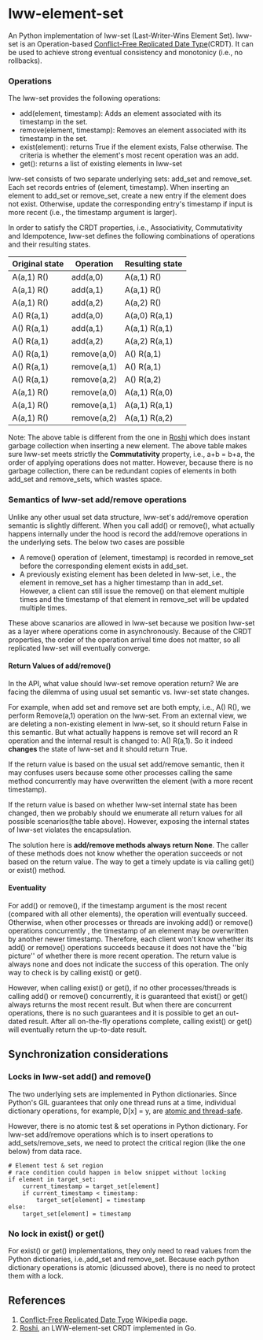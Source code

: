 # lww-element-set
An Python implementation of lww-set (Last-Writer-Wins Element Set). lww-set is an Operation-based [Conflict-Free Replicated Date Type](https://en.wikipedia.org/wiki/Conflict-free_replicated_data_type)(CRDT). It can be used to achieve strong eventual consistency and monotonicy (i.e., no rollbacks).

### Operations
The lww-set provides the following operations:
- add(element, timestamp): Adds an element associated with its  timestamp in the set.
- remove(element, timestamp): Removes an element associated with its  timestamp in the set.
- exist(element): returns True if the element exists, False otherwise. The criteria is whether the element's most recent operation was an add.  
- get(): returns a list of existing elements in lww-set

lww-set consists of two separate underlying sets: add_set and remove_set. Each set records entries of (element, timestamp). When inserting an element to add_set or remove_set, create a new entry if the element does not exist. Otherwise, update the corresponding entry's timestamp if input is more recent (i.e., the timestamp argument is larger).

In order to satisfy the CRDT properties, i.e., Associativity, Commutativity and Idempotence, lww-set defines the following combinations of operations and their resulting states.

| Original state | Operation   | Resulting state |
|----------------|-------------|-----------------|
| A(a,1) R()     | add(a,0)    | A(a,1) R()      |
| A(a,1) R()     | add(a,1)    | A(a,1) R()      |
| A(a,1) R()     | add(a,2)    | A(a,2) R()      |
| A() R(a,1)     | add(a,0)    | A(a,0) R(a,1)   |
| A() R(a,1)     | add(a,1)    | A(a,1) R(a,1)   |
| A() R(a,1)     | add(a,2)    | A(a,2) R(a,1)   |
| A() R(a,1)     | remove(a,0) | A() R(a,1)      |
| A() R(a,1)     | remove(a,1) | A() R(a,1)      |
| A() R(a,1)     | remove(a,2) | A() R(a,2)      |
| A(a,1) R()     | remove(a,0) | A(a,1) R(a,0)   |
| A(a,1) R()     | remove(a,1) | A(a,1) R(a,1)   |
| A(a,1) R()     | remove(a,2) | A(a,1) R(a,2)   |

Note: The above table is different from the one in [Roshi](https://github.com/soundcloud/roshi) which does instant garbage collection when inserting a new element. The above table makes sure lww-set meets strictly the **Commutativity** property, i.e., a+b = b+a, the order of applying operations does not matter. However, because there is no garbage collection, there can be redundant copies of elements in both add_set and remove_sets, which wastes space.

### Semantics of lww-set add/remove operations
Unlike any other usual set data structure, lww-set's add/remove operation semantic is slightly different. When you call add() or remove(), what actually happens internally under the hood is record the add/remove operations in the underlying sets. The below two cases are possible

- A remove() operation of (element, timestamp) is recorded in remove_set before the corresponding element exists in add_set.
- A previously existing element has been deleted in lww-set, i.e., the element in remove_set has a higher timestamp than in add_set. However, a client can still issue the remove() on that element multiple times and the timestamp of that element in remove_set will be updated multiple times.

These above scanarios are allowed in lww-set because we position lww-set as a layer where operations come in asynchronously. Because of the CRDT properties, the order of the operation arrival time does not matter, so all replicated lww-set will eventually converge.

#### Return Values of add/remove()

In the API, what value should lww-set remove operation return? We are facing the dilemma of using usual set semantic vs. lww-set state changes.

For example, when add set and remove set are both empty, i.e., A() R(), we perform Remove(a,1) operation on the lww-set. From an external view, we are deleting a non-existing element in lww-set, so it should return False in this semantic. But what actually happens is remove set will record an R operation and the internal result is changed to: A() R(a,1). So it indeed **changes** the state of lww-set and it should return True.

If the return value is based on the usual set add/remove semantic, then it may confuses users because some other processes calling the same method concurrently may have overwritten the element (with a more recent timestamp).

If the return value is based on whether lww-set internal state has been changed, then we probably should we enumerate all return values for all possible scenarios(the table above). However, exposing the internal states of lww-set violates the encapsulation.

The solution here is **add/remove methods always return None**. The caller of these methods does not know whether the operation succeeds or not based on the return value. The way to get a timely update is via calling get() or exist() method.

#### Eventuality
For add() or remove(), if the timestamp argument is the most recent (compared with
  all other elements), the operation                                                                                                                                         will eventually succeed. Otherwise, when other processes or                                                                                                                                             threads are invoking add() or remove() operations concurrently                                                                                                                                       , the timestamp of an element may be                                                                                                                                                    overwritten by another newer timestamp.  Therefore, each client won't know whether its
   add() or remove() operations succeeds because it does not have the
   ''big picture'' of whether there is more recent operation.  The return value is                                                                                                                                            always none and does not indicate the success of this                                                                                                                                                   operation. The only way to check is by calling exist() or get().

However, when calling exist() or get(), if no other processes/threads is                                                                                                                                               calling add() or remove() concurrently, it is guaranteed that                                                                                                                                             exist() or get() always returns the most recent result. But when there are concurrent operations, there is no such
guarantees and it is possible to get an
out-dated result.
After all on-the-fly operations complete,
calling exist() or get() will eventually return the up-to-date result.

## Synchronization considerations

### Locks in lww-set add() and remove()
The two underlying sets are implemented in Python dictionaries. Since Python's GIL guarantees that only one thread runs at a time, individual dictionary operations, for example, D[x] = y, are [atomic and thread-safe](http://effbot.org/pyfaq/what-kinds-of-global-value-mutation-are-thread-safe.htm).

However, there is no atomic test & set operations in Python dictionary. For lww-set add/remove operations which is to insert operations to add_sets/remove_sets, we need to protect the critical region (like the one below) from data race.

```
# Element test & set region
# race condition could happen in below snippet without locking
if element in target_set:                                                                                                                                                                               
    current_timestamp = target_set[element]                                                                                                                                                             
    if current_timestamp < timestamp:                                                                                                                                                                   
        target_set[element] = timestamp                                                                                                                                                                 
else:                                                                                                                                                                                                   
    target_set[element] = timestamp              
```

### No lock in exist() or get()
For exist() or get() implementations, they only need to read values from the Python dictionaries, i.e.,add_set and remove_set. Because each python dictionary operations is atomic (dicussed above), there is no need to protect them with a lock.

## References
1.  [Conflict-Free Replicated Date Type](https://en.wikipedia.org/wiki/Conflict-free_replicated_data_type) Wikipedia page.
2. [Roshi](https://github.com/soundcloud/roshi), an LWW-element-set CRDT implemented in Go.
